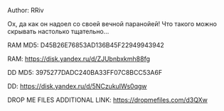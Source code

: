Author:
RRiv

Ох, да как он надоел со своей вечной паранойей! Что такого можно скрывать настолько тщательно…

RAM MD5: D45B26E76853AD136B45F22949943942

RAM: https://disk.yandex.ru/d/ZJUbnbxkmh88fg

DD MD5: 3975277DADC240BA33FF07C8BCC53A6F

DD: https://disk.yandex.ru/d/5NCzukuIWs0qgw

DROP ME FILES ADDITIONAL LINK: https://dropmefiles.com/d3QXw
